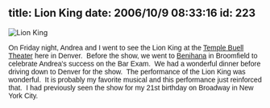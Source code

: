 title: Lion King
date: 2006/10/9 08:33:16
id: 223
---
![Lion King](/journal_images/LionKing120.jpg)

<font face="Arial">On Friday night, Andrea and I went to see the Lion King at the [Temple Buell Theater](http://www.denvercenter.org/) here in Denver.  Before the show, we went to [Benihana](http://www.benihana.com/) in Broomfield to celebrate Andrea's success on the Bar Exam.  We had a wonderful dinner before driving down to Denver for the show.  The performance of the Lion King was wonderful.  It is probably my favorite musical and this performance just reinforced that.  I had previously seen the show for my 21st birthday on Broadway in New York City.</font>